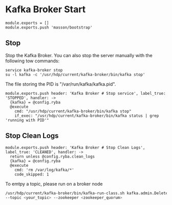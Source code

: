 
# Kafka Broker Start

    module.exports = []
    module.exports.push 'masson/bootstrap'

## Stop

Stop the Kafka Broker. You can also stop the server manually with the following
tow commands:

```
service kafka-broker stop
su -l kafka -c '/usr/hdp/current/kafka-broker/bin/kafka stop'
```

The file storing the PID is "/var/run/kafka/kafka.pid".

    module.exports.push header: 'Kafka Broker # Stop service', label_true: 'STOPPED', handler: ->
      {kafka} = @config.ryba
      @execute
        cmd: "/usr/hdp/current/kafka-broker/bin/kafka stop"
        if_exec: "/usr/hdp/current/kafka-broker/bin/kafka status | grep 'running with PID'"

## Stop Clean Logs

    module.exports.push header: 'Kafka Broker # Stop Clean Logs', label_true: 'CLEANED', handler: ->
      return unless @config.ryba.clean_logs
      {kafka} = @config.ryba
      @execute
        cmd: 'rm /var/log/kafka/*'
        code_skipped: 1

To emtpy a topic, please run on a broker node
```bash
/usr/hdp/current/kafka-broker/bin/kafka-run-class.sh kafka.admin.DeleteTopicCommand \
--topic <your_topic> --zookeeper <zookeeper_quorum>
```
